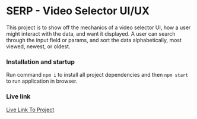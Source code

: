 # SERP - Video Selector UI/UX

This project is to show off the mechanics of a video selector UI, how a user might interact with the data, and want it displayed. A user can search through the input field or params, and sort the data alphabetically, most viewed, newest, or oldest.

### Installation and startup

Run command ```npm i``` to install all project dependencies and then ```npm start``` to run application in browser.

### Live link

[Live Link To Project](https://serp.vercel.app/)
